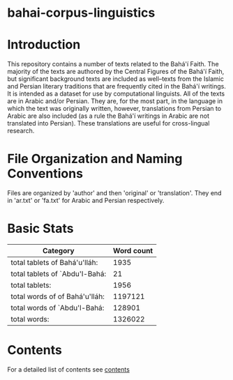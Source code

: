 # bahai-corpus-linguistics

# Introduction
This repository contains a number of texts related to the Bahá'í Faith. The majority of the texts are authored by the Central Figures of the Bahá'í Faith, but significant background texts are included as well–texts from the Islamic and Persian literary traditions that are frequently cited in the Bahá'í writings. It is intended as a dataset for use by computational linguists. All of the texts are in Arabic and/or Persian. They are, for the most part, in the language in which the text was originally written, however, translations from Persian to Arabic are also included (as a rule the Bahá'í writings in Arabic are not translated into Persian). These translations are useful for cross-lingual research.

# File Organization and Naming Conventions
Files are organized by 'author' and then 'original' or 'translation'. They end in 'ar.txt' or 'fa.txt' for Arabic and Persian respectively. 

# Basic Stats
Category | Word count
--- | ---
total tablets of Bahá'u'lláh:  | 1935
total tablets of `Abdu'l-Bahá: |  21
total tablets: | 1956
total words of of Bahá'u'lláh:  | 1197121
total words of `Abdu'l-Bahá:  | 128901
total words: | 1326022

# Contents
For a detailed list of contents see [contents](https://github.com/jacobthill/bahai-corpus/tree/master/docs/catalog.csv)